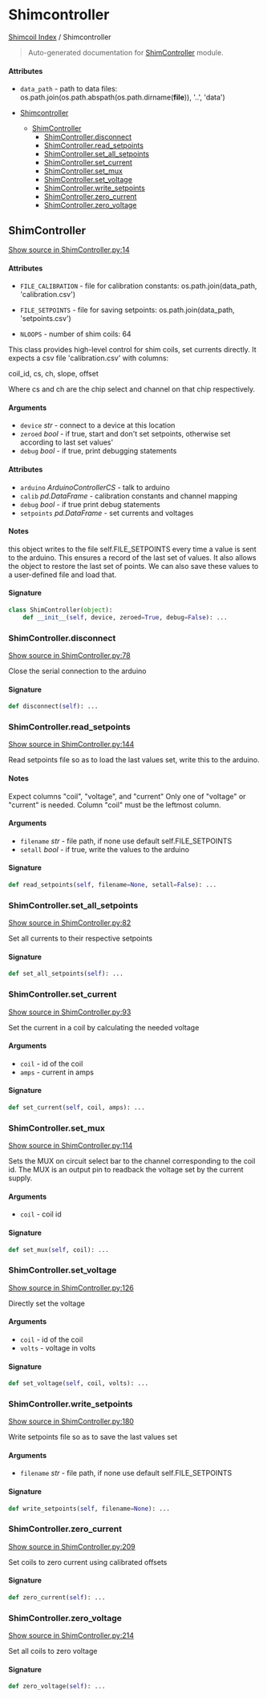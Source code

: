# Shimcontroller

[Shimcoil Index](./README.md#shimcoil-index) / Shimcontroller

> Auto-generated documentation for [ShimController](../../../ShimController.py) module.

#### Attributes

- `data_path` - path to data files: os.path.join(os.path.abspath(os.path.dirname(__file__)), '..', 'data')


- [Shimcontroller](#shimcontroller)
  - [ShimController](#shimcontroller)
    - [ShimController.disconnect](#ShimControllerdisconnect)
    - [ShimController.read_setpoints](#ShimControllerread_setpoints)
    - [ShimController.set_all_setpoints](#ShimControllerset_all_setpoints)
    - [ShimController.set_current](#ShimControllerset_current)
    - [ShimController.set_mux](#ShimControllerset_mux)
    - [ShimController.set_voltage](#ShimControllerset_voltage)
    - [ShimController.write_setpoints](#ShimControllerwrite_setpoints)
    - [ShimController.zero_current](#ShimControllerzero_current)
    - [ShimController.zero_voltage](#ShimControllerzero_voltage)

## ShimController

[Show source in ShimController.py:14](../../../ShimController.py#L14)

#### Attributes

- `FILE_CALIBRATION` - file for calibration constants: os.path.join(data_path, 'calibration.csv')

- `FILE_SETPOINTS` - file for saving setpoints: os.path.join(data_path, 'setpoints.csv')

- `NLOOPS` - number of shim coils: 64


This class provides high-level control for shim coils, set currents directly.
It expects a csv file 'calibration.csv' with columns:

coil_id, cs, ch, slope, offset

Where cs and ch are the chip select and channel on that chip respectively.

#### Arguments

- `device` *str* - connect to a device at this location
- `zeroed` *bool* - if true, start and don't set setpoints, otherwise set according to last set values'
- `debug` *bool* - if true, print debugging statements

#### Attributes

- `arduino` *ArduinoControllerCS* - talk to arduino
- `calib` *pd.DataFrame* - calibration constants and channel mapping
- `debug` *bool* - if true print debug statements
- `setpoints` *pd.DataFrame* - set currents and voltages

#### Notes

this object writes to the file self.FILE_SETPOINTS every time a value is sent to the arduino. This ensures a record of the last set of values. It also allows the object to restore the last set of points. We can also save these values to a user-defined file and load that.

#### Signature

```python
class ShimController(object):
    def __init__(self, device, zeroed=True, debug=False): ...
```

### ShimController.disconnect

[Show source in ShimController.py:78](../../../ShimController.py#L78)

Close the serial connection to the arduino

#### Signature

```python
def disconnect(self): ...
```

### ShimController.read_setpoints

[Show source in ShimController.py:144](../../../ShimController.py#L144)

Read setpoints file so as to load the last values set, write this to the arduino.

#### Notes

Expect columns "coil", "voltage", and "current"
Only one of "voltage" or "current" is needed.
Column "coil" must be the leftmost column.

#### Arguments

- `filename` *str* - file path, if none use default self.FILE_SETPOINTS
- `setall` *bool* - if true, write the values to the arduino

#### Signature

```python
def read_setpoints(self, filename=None, setall=False): ...
```

### ShimController.set_all_setpoints

[Show source in ShimController.py:82](../../../ShimController.py#L82)

Set all currents to their respective setpoints

#### Signature

```python
def set_all_setpoints(self): ...
```

### ShimController.set_current

[Show source in ShimController.py:93](../../../ShimController.py#L93)

Set the current in a coil by calculating the needed voltage

#### Arguments

- `coil` - id of the coil
- `amps` - current in amps

#### Signature

```python
def set_current(self, coil, amps): ...
```

### ShimController.set_mux

[Show source in ShimController.py:114](../../../ShimController.py#L114)

Sets the MUX on circuit select bar to the channel corresponding to the coil id. The MUX is an output pin to readback the voltage set by the current supply.

#### Arguments

- `coil` - coil id

#### Signature

```python
def set_mux(self, coil): ...
```

### ShimController.set_voltage

[Show source in ShimController.py:126](../../../ShimController.py#L126)

Directly set the voltage

#### Arguments

- `coil` - id of the coil
- `volts` - voltage in volts

#### Signature

```python
def set_voltage(self, coil, volts): ...
```

### ShimController.write_setpoints

[Show source in ShimController.py:180](../../../ShimController.py#L180)

Write setpoints file so as to save the last values set

#### Arguments

- `filename` *str* - file path, if none use default self.FILE_SETPOINTS

#### Signature

```python
def write_setpoints(self, filename=None): ...
```

### ShimController.zero_current

[Show source in ShimController.py:209](../../../ShimController.py#L209)

Set coils to zero current using calibrated offsets

#### Signature

```python
def zero_current(self): ...
```

### ShimController.zero_voltage

[Show source in ShimController.py:214](../../../ShimController.py#L214)

Set all coils to zero voltage

#### Signature

```python
def zero_voltage(self): ...
```